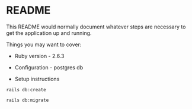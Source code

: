 # README

This README would normally document whatever steps are necessary to get the
application up and running.

Things you may want to cover:

* Ruby version - 2.6.3

* Configuration - postgres db

* Setup instructions

```rails db:create```

```rails db:migrate```
